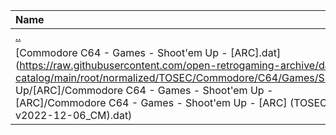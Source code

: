 |Name|Size|
|:---|---:|
|[..](../index.html)|DIR|
|[Commodore C64 - Games - Shoot'em Up - [ARC].dat](https://raw.githubusercontent.com/open-retrogaming-archive/dat-catalog/main/root/normalized/TOSEC/Commodore/C64/Games/Shoot'em Up/[ARC]/Commodore C64 - Games - Shoot'em Up - [ARC]/Commodore C64 - Games - Shoot'em Up - [ARC] (TOSEC-v2022-12-06_CM).dat)|2183|
